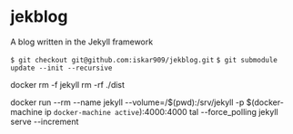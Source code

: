 # jekblog
A blog written in the Jekyll framework

`$ git checkout git@github.com:iskar909/jekblog.git`
`$ git submodule update --init --recursive`

docker rm -f jekyll
rm -rf ./dist

docker run --rm --name jekyll --volume=/$(pwd):/srv/jekyll -p $(docker-machine ip `docker-machine active`):4000:4000    tal --force_polling jekyll serve --increment

